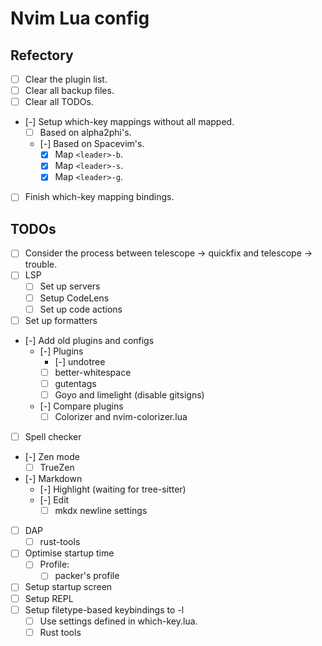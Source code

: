 # Nvim Lua config

## Refectory

- [ ] Clear the plugin list.
- [ ] Clear all backup files.
- [ ] Clear all TODOs.
- [-] Setup which-key mappings without all mapped.
  - [ ] Based on alpha2phi's.
  - [-] Based on Spacevim's.
    - [x] Map `<leader>-b`.
    - [x] Map `<leader>-s`.
    - [x] Map `<leader>-g`.
- [ ] Finish which-key mapping bindings.

## TODOs

- [ ] Consider the process between telescope -> quickfix and telescope -> trouble.
- [ ] LSP
  - [ ] Set up servers
  - [ ] Setup CodeLens
  - [ ] Set up code actions
- [ ] Set up formatters
- [-] Add old plugins and configs
  - [-] Plugins
    - [-] undotree
    - [ ] better-whitespace
    - [ ] gutentags
    - [ ] Goyo and limelight (disable gitsigns)
  - [-] Compare plugins
    - [ ] Colorizer and nvim-colorizer.lua
- [ ] Spell checker
- [-] Zen mode
  - [ ] TrueZen
- [-] Markdown
  - [-] Highlight (waiting for tree-sitter)
  - [-] Edit
    - [ ] mkdx newline settings
- [ ] DAP
  - [ ] rust-tools
- [ ] Optimise startup time
  - [ ] Profile:
    - [ ] packer's profile
- [ ] Setup startup screen
- [ ] Setup REPL
- [ ] Setup filetype-based keybindings to <localleader>-l
  - [ ] Use settings defined in which-key.lua.
  - [ ] Rust tools
